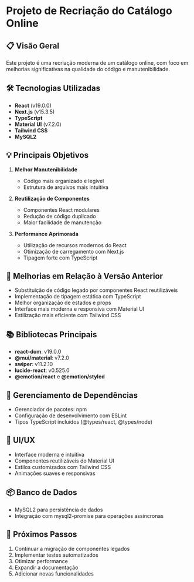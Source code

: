# Projeto de Recriação do Catálogo Online

## 📋 Visão Geral

Este projeto é uma recriação moderna de um catálogo online, com foco em melhorias significativas na qualidade do código
e manutenibilidade.

## 🛠 Tecnologias Utilizadas

- **React** (v19.0.0)
- **Next.js** (v15.3.5)
- **TypeScript**
- **Material UI** (v7.2.0)
- **Tailwind CSS**
- **MySQL2**

## 💡 Principais Objetivos

1. **Melhor Manutenibilidade**
    - Código mais organizado e legível
    - Estrutura de arquivos mais intuitiva

2. **Reutilização de Componentes**
    - Componentes React modulares
    - Redução de código duplicado
    - Maior facilidade de manutenção

3. **Performance Aprimorada**
    - Utilização de recursos modernos do React
    - Otimização de carregamento com Next.js
    - Tipagem forte com TypeScript

## 🎯 Melhorias em Relação à Versão Anterior

- Substituição de código legado por componentes React reutilizáveis
- Implementação de tipagem estática com TypeScript
- Melhor organização de estados e props
- Interface mais moderna e responsiva com Material UI
- Estilização mais eficiente com Tailwind CSS

## 📚 Bibliotecas Principais

- **react-dom**: v19.0.0
- **@mui/material**: v7.2.0
- **swiper**: v11.2.10
- **lucide-react**: v0.525.0
- **@emotion/react** e **@emotion/styled**

## 🔄 Gerenciamento de Dependências

- Gerenciador de pacotes: npm
- Configuração de desenvolvimento com ESLint
- Tipos TypeScript incluídos (@types/react, @types/node)

## 🎨 UI/UX

- Interface moderna e intuitiva
- Componentes reutilizáveis do Material UI
- Estilos customizados com Tailwind CSS
- Animações suaves e responsivas

## 📦 Banco de Dados

- MySQL2 para persistência de dados
- Integração com mysql2-promise para operações assíncronas

## 🚀 Próximos Passos

1. Continuar a migração de componentes legados
2. Implementar testes automatizados
3. Otimizar performance
4. Expandir a documentação
5. Adicionar novas funcionalidades
